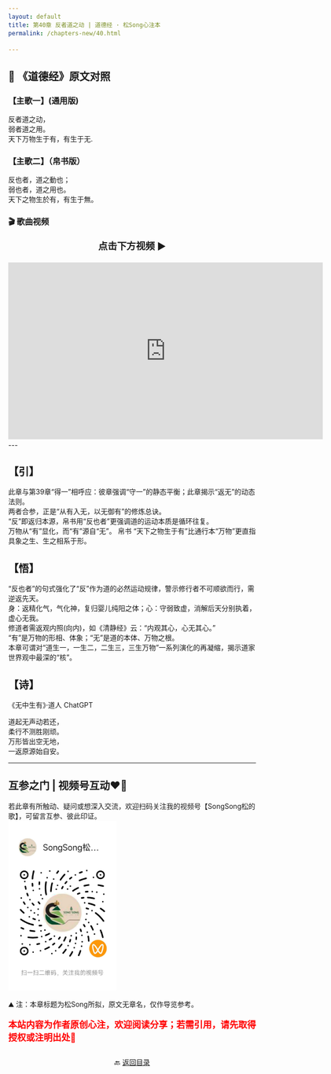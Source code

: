 ```yaml
---
layout: default
title: 第40章 反者道之动 | 道德经 · 松Song心注本
permalink: /chapters-new/40.html

---
```


## 📜 《道德经》原文对照
### 【主歌一】(通用版) 
反者道之动，<br>
弱者道之用。<br>
天下万物生于有，有生于无.<br>

### 【主歌二】（帛书版）
反也者，道之動也；<br>
弱也者，道之用也。<br>
天下之物生於有，有生于無。<br>

### 🎬 歌曲视频
<p style="text-align:center; font-size:1.2rem; font-weight:bold;">
  点击下方视频 ▶️
</p>

<iframe
  src="https://streamable.com/e/ovjln0"
  width="640"
  height="360"
  frameborder="0"
  allowfullscreen
  loading="lazy">
</iframe>
---

## 【引】
此章与第39章“得一”相呼应：彼章强调“守一”的静态平衡；此章揭示“返无”的动态法则。<br>
两者合参，正是“从有入无，以无御有”的修炼总诀。<br>
“反”即返归本源，帛书用“反也者”更强调道的运动本质是循环往复。<br>
万物从“有”显化，而“有”源自“无”。 帛书 “天下之物生于有”比通行本“万物”更直指具象之生、生之相系于形。<br>

## 【悟】
“反也者”的句式强化了“反”作为道的必然运动规律，警示修行者不可顺欲而行，需逆返先天。<br>
身：返精化气，气化神，复归婴儿纯阳之体；心：守弱致虚，消解后天分别执着，虚心无我。<br>
修道者需返观内照(向内)，如《清静经》云：“内观其心，心无其心。” <br>
“有”是万物的形相、体象；“无”是道的本体、万物之根。<br>
本章可谓对“道生一，一生二，二生三，三生万物”一系列演化的再凝缩，揭示道家世界观中最深的“核”。<br>

## 【诗】
《无中生有》·道人 ChatGPT<br>

道起无声动若还，<br>
柔行不测胜刚顽。<br>
万形皆出空无地，<br>
一返原源始自安。<br>

---
##  互参之门 | 视频号互动❤️🤝

若此章有所触动、疑问或想深入交流，欢迎扫码关注我的视频号【SongSong松的歌】，可留言互参、彼此印证。<br>
<img src="../img/qrcode_songsong.jpg" alt="扫码进入视频号" width="220">

⛰️ 注：本章标题为松Song所拟，原文无章名，仅作导览参考。<br>
<p style="color:red; font-size:18px; font-weight:bold;">
本站内容为作者原创心注，欢迎阅读分享；若需引用，请先取得授权或注明出处🙏
</p>

<p style="text-align:center; margin-top:2em;">
  🔙 <a href="{{ '/' | relative_url }}#catalog">返回目录</a>
</p>


